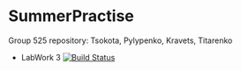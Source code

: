 # SummerPractise
Group 525 repository: Tsokota, Pylypenko, Kravets, Titarenko
+ LabWork 3 
[![Build Status](https://travis-ci.com/tsokota/SummerPractise.svg?branch=master)](https://travis-ci.com/tsokota/SummerPractise)
